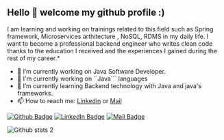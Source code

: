 

## Hello 👋 welcome my github profile :) 

I am learning and working on trainings related to this field such as Spring framework, Microservices arthitecture , NoSQL, RDMS in my daily life. I want to become a professional backend engineer who writes clean code thanks to the education I received and the experiences I gained during the rest of my career.*

- 🔭 I’m currently working on Java Software Developer.
- 👋 I'm currently working on ``Java``` languages
- 🌱 I’m currently learning Backend technology with Java and java's frameworks.
- 📫 How to reach me: [Linkedin](https://www.linkedin.com/in/ali-canli/) or [Mail](mailto:alicanli1995@gmail.com?subject=Hello)

[![Github Badge](https://i.ibb.co/3zz3vPF/Git-Hub-Mark.png)](https://github.com/alicanli1995)
[![LinkedIn Badge](https://i.ibb.co/DVdTPH9/super-tiny-icons-linkedin-1324450747503589428.png)](https://www.linkedin.com/in/ali-canli/)
[![Mail Badge](https://i.ibb.co/k1NMjhh/281769.png)](mailto:alicanli1995@gmail.com?subject=Hello)


![Github stats 2](https://github-readme-stats.vercel.app/api?username=alicanli1995&show_icons=true&theme=radical)




